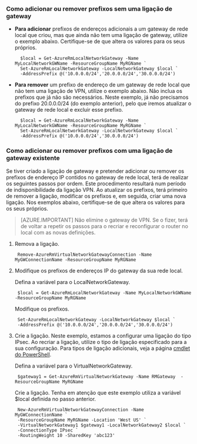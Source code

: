 ### <a name="noconnection"></a>Como adicionar ou remover prefixos sem uma ligação de gateway

- **Para adicionar** prefixos de endereços adicionais a um gateway de rede local que criou, mas que ainda não tem uma ligação de gateway, utilize o exemplo abaixo. Certifique-se de que altera os valores para os seus próprios.

        $local = Get-AzureRmLocalNetworkGateway -Name MyLocalNetworkGWName -ResourceGroupName MyRGName `
        Set-AzureRmLocalNetworkGateway -LocalNetworkGateway $local `
        -AddressPrefix @('10.0.0.0/24','20.0.0.0/24','30.0.0.0/24')

- **Para remover** um prefixo de endereço de um gateway de rede local que não tem uma ligação de VPN, utilize o exemplo abaixo. Não inclua os prefixos que já não são necessários. Neste exemplo, já não precisamos do prefixo 20.0.0.0/24 (do exemplo anterior), pelo que iremos atualizar o gateway de rede local e excluir esse prefixo.

        $local = Get-AzureRmLocalNetworkGateway -Name MyLocalNetworkGWName -ResourceGroupName MyRGName `
        Set-AzureRmLocalNetworkGateway -LocalNetworkGateway $local `
        -AddressPrefix @('10.0.0.0/24','30.0.0.0/24')

### <a name="withconnection"></a>Como adicionar ou remover prefixos com uma ligação de gateway existente

Se tiver criado a ligação de gateway e pretender adicionar ou remover os prefixos de endereço IP contidos no gateway de rede local, terá de realizar os seguintes passos por ordem. Este procedimento resultará num período de indisponibilidade da ligação VPN. Ao atualizar os prefixos, terá primeiro de remover a ligação, modificar os prefixos e, em seguida, criar uma nova ligação. Nos exemplos abaixo, certifique-se de que altera os valores para os seus próprios.

>[AZURE.IMPORTANT] Não elimine o gateway de VPN. Se o fizer, terá de voltar a repetir os passos para o recriar e reconfigurar o router no local com as novas definições.
 
1. Remova a ligação.

        Remove-AzureRmVirtualNetworkGatewayConnection -Name MyGWConnectionName -ResourceGroupName MyRGName

2. Modifique os prefixos de endereços IP do gateway da sua rede local.

    Defina a variável para o LocalNetworkGateway.

        $local = Get-AzureRmLocalNetworkGateway -Name MyLocalNetworkGWName -ResourceGroupName MyRGName

    Modifique os prefixos.

        Set-AzureRmLocalNetworkGateway -LocalNetworkGateway $local `
        -AddressPrefix @('10.0.0.0/24','20.0.0.0/24','30.0.0.0/24')

4. Crie a ligação. Neste exemplo, estamos a configurar uma ligação do tipo IPsec. Ao recriar a ligação, utilize o tipo de ligação especificado para a sua configuração. Para tipos de ligação adicionais, veja a página [cmdlet do PowerShell](https://msdn.microsoft.com/library/mt603611.aspx).

    Defina a variável para o VirtualNetworkGateway.

        $gateway1 = Get-AzureRmVirtualNetworkGateway -Name RMGateway  -ResourceGroupName MyRGName

    Crie a ligação. Tenha em atenção que este exemplo utiliza a variável $local definida no passo anterior.


        New-AzureRmVirtualNetworkGatewayConnection -Name MyGWConnectionName `
        -ResourceGroupName MyRGName -Location 'West US' `
        -VirtualNetworkGateway1 $gateway1 -LocalNetworkGateway2 $local `
        -ConnectionType IPsec `
        -RoutingWeight 10 -SharedKey 'abc123'


<!--HONumber=Sep16_HO3-->


